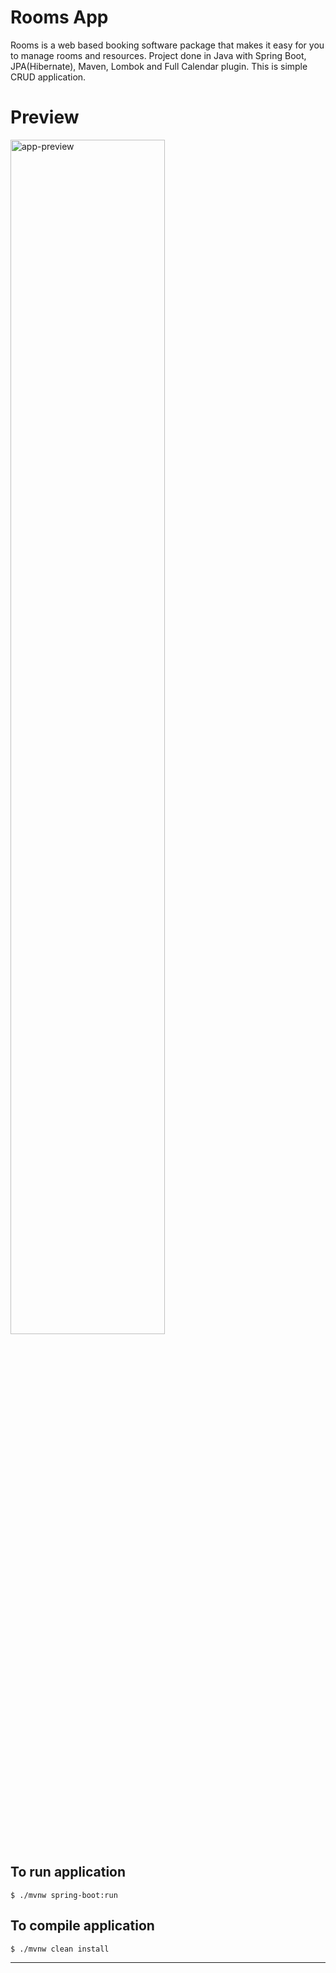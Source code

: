 Rooms App
========
Rooms is a web based booking software package that makes it easy for you to manage rooms and resources. 
Project done in Java with Spring Boot, JPA(Hibernate), Maven, Lombok and Full Calendar plugin. This is simple CRUD application.

# Preview
<div>
	<img src="http://i.imgur.com/nd611B5.gif" alt="app-preview" width="70%">
</div>

To run application
----
	$ ./mvnw spring-boot:run

To compile application
----
	$ ./mvnw clean install
----
